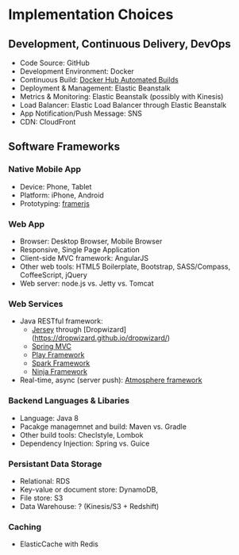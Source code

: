 # Implementation Choices

## Development, Continuous Delivery, DevOps
* Code Source: GitHub
* Development Environment: Docker
* Continuous Build: [Docker Hub Automated Builds](https://docs.docker.com/docker-hub/builds/) 
* Deployment & Management: Elastic Beanstalk
* Metrics & Monitoring: Elastic Beanstalk (possibly with Kinesis)
* Load Balancer: Elastic Load Balancer through Elastic Beanstalk
* App Notification/Push Message: SNS
* CDN: CloudFront

## Software Frameworks

### Native Mobile App
* Device: Phone, Tablet
* Platform: iPhone, Android
* Prototyping: [framerjs](http://framerjs.com/)

### Web App
* Browser: Desktop Browser, Mobile Browser
* Responsive, Single Page Application
* Client-side MVC framework: AngularJS
* Other web tools: HTML5 Boilerplate, Bootstrap, SASS/Compass, CoffeeScript, jQuery
* Web server: node.js vs. Jetty vs. Tomcat

### Web Services
* Java RESTful framework: 
  * [Jersey](https://jersey.java.net/) through [Dropwizard] (https://dropwizard.github.io/dropwizard/)
  * [Spring MVC](http://spring.io/guides/gs/spring-boot/)
  * [Play Framework](https://www.playframework.com/)
  * [Spark Framework](http://sparkjava.com/)
  * [Ninja Framework](http://www.ninjaframework.org/)
* Real-time, async (server push): [Atmosphere framework](http://async-io.org/)

### Backend Languages & Libaries
* Language: Java 8
* Pacakge managemnet and build: Maven vs. Gradle
* Other build tools: Checlstyle, Lombok
* Dependency Injection: Spring vs. Guice

### Persistant Data Storage
* Relational: RDS
* Key-value or document store: DynamoDB, 
* File store: S3
* Data Warehouse: ? (Kinesis/S3 + Redshift)

### Caching
* ElasticCache with Redis

